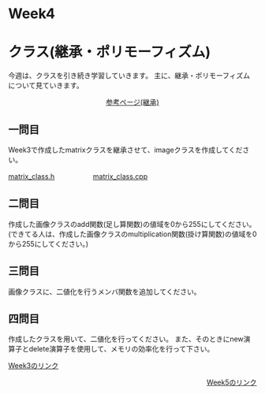 # Week4
# クラス(継承・ポリモーフィズム)
今週は、クラスを引き続き学習していきます。
主に、継承・ポリモーフィズムについて見ていきます。
<p align="center"><a href="http://cpp-lang.sevendays-study.com/day6.html">参考ページ(継承)</a></p>

## 一問目
Week3で作成したmatrixクラスを継承させて、imageクラスを作成してください。

<a href="https://github.com/crinkou/c_rinkou/blob/ishiyama/Week3/question2_lib.h">matrix_class.h</a>
&emsp;　&emsp;　&emsp;
<a href="https://github.com/crinkou/c_rinkou/blob/ishiyama/Week3/question2_lib.cpp">matrix_class.cpp</a>
         

## 二問目
作成した画像クラスのadd関数(足し算関数)の値域を0から255にしてください。
(できてる人は、作成した画像クラスのmultiplication関数(掛け算関数)の値域を0から255にしてください。)

## 三問目
画像クラスに、二値化を行うメンバ関数を追加してください。

## 四問目
作成したクラスを用いて、二値化を行ってください。
また、そのときにnew演算子とdelete演算子を使用して、メモリの効率化を行って下さい。

<p><a href="https://github.com/ERiC-Labo/C_Journal_club/tree/main/Week3">Week3のリンク</a></p>
<p align="right"><a href="https://github.com/ERiC-Labo/C_Journal_club/tree/main/Week5">Week5のリンク</a></p>
